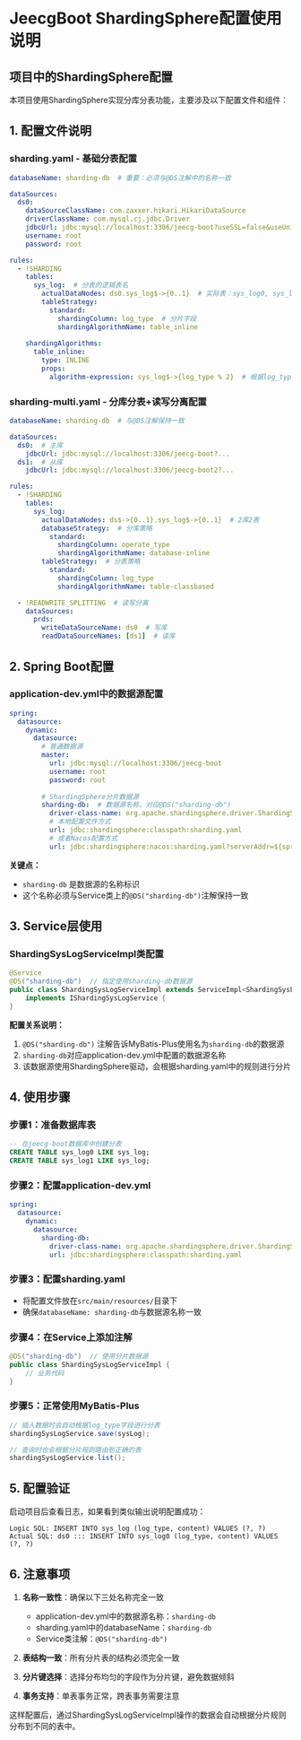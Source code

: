 # JeecgBoot ShardingSphere配置使用说明

## 项目中的ShardingSphere配置

本项目使用ShardingSphere实现分库分表功能，主要涉及以下配置文件和组件：

## 1. 配置文件说明

### sharding.yaml - 基础分表配置
```yaml
databaseName: sharding-db  # 重要：必须与@DS注解中的名称一致

dataSources:
  ds0:
    dataSourceClassName: com.zaxxer.hikari.HikariDataSource
    driverClassName: com.mysql.cj.jdbc.Driver
    jdbcUrl: jdbc:mysql://localhost:3306/jeecg-boot?useSSL=false&useUnicode=true&characterEncoding=utf-8
    username: root
    password: root

rules:
  - !SHARDING
    tables:
      sys_log:  # 分表的逻辑表名
        actualDataNodes: ds0.sys_log$->{0..1}  # 实际表：sys_log0, sys_log1
        tableStrategy:
          standard:
            shardingColumn: log_type  # 分片字段
            shardingAlgorithmName: table_inline
    
    shardingAlgorithms:
      table_inline:
        type: INLINE
        props:
          algorithm-expression: sys_log$->{log_type % 2}  # 根据log_type取模分表
```

### sharding-multi.yaml - 分库分表+读写分离配置
```yaml
databaseName: sharding-db  # 与@DS注解保持一致

dataSources:
  ds0:  # 主库
    jdbcUrl: jdbc:mysql://localhost:3306/jeecg-boot?...
  ds1:  # 从库
    jdbcUrl: jdbc:mysql://localhost:3306/jeecg-boot2?...

rules:
  - !SHARDING
    tables:
      sys_log:
        actualDataNodes: ds$->{0..1}.sys_log$->{0..1}  # 2库2表
        databaseStrategy:  # 分库策略
          standard:
            shardingColumn: operate_type
            shardingAlgorithmName: database-inline
        tableStrategy:  # 分表策略
          standard:
            shardingColumn: log_type
            shardingAlgorithmName: table-classbased

  - !READWRITE_SPLITTING  # 读写分离
    dataSources:
      prds:
        writeDataSourceName: ds0  # 写库
        readDataSourceNames: [ds1]  # 读库
```

## 2. Spring Boot配置

### application-dev.yml中的数据源配置

```yaml
spring:
  datasource:
    dynamic:
      datasource:
        # 普通数据源
        master:
          url: jdbc:mysql://localhost:3306/jeecg-boot
          username: root
          password: root
        
        # ShardingSphere分片数据源
        sharding-db:  # 数据源名称，对应@DS("sharding-db")
          driver-class-name: org.apache.shardingsphere.driver.ShardingSphereDriver
          # 本地配置文件方式
          url: jdbc:shardingsphere:classpath:sharding.yaml
          # 或者Nacos配置方式
          url: jdbc:shardingsphere:nacos:sharding.yaml?serverAddr=${spring.cloud.nacos.config.server-addr}&namespace=${spring.cloud.nacos.config.namespace}&group=${spring.cloud.nacos.config.group}
```

**关键点：**
- `sharding-db` 是数据源的名称标识
- 这个名称必须与Service类上的`@DS("sharding-db")`注解保持一致

## 3. Service层使用

### ShardingSysLogServiceImpl类配置

```java
@Service
@DS("sharding-db")  // 指定使用sharding-db数据源
public class ShardingSysLogServiceImpl extends ServiceImpl<ShardingSysLogMapper, ShardingSysLog> 
    implements IShardingSysLogService {
}
```

**配置关系说明：**
1. `@DS("sharding-db")` 注解告诉MyBatis-Plus使用名为`sharding-db`的数据源
2. `sharding-db`对应application-dev.yml中配置的数据源名称
3. 该数据源使用ShardingSphere驱动，会根据sharding.yaml中的规则进行分片

## 4. 使用步骤

### 步骤1：准备数据库表
```sql
-- 在jeecg-boot数据库中创建分表
CREATE TABLE sys_log0 LIKE sys_log;
CREATE TABLE sys_log1 LIKE sys_log;
```

### 步骤2：配置application-dev.yml
```yaml
spring:
  datasource:
    dynamic:
      datasource:
        sharding-db:
          driver-class-name: org.apache.shardingsphere.driver.ShardingSphereDriver
          url: jdbc:shardingsphere:classpath:sharding.yaml
```

### 步骤3：配置sharding.yaml
- 将配置文件放在`src/main/resources/`目录下
- 确保`databaseName: sharding-db`与数据源名称一致

### 步骤4：在Service上添加注解
```java
@DS("sharding-db")  // 使用分片数据源
public class ShardingSysLogServiceImpl {
    // 业务代码
}
```

### 步骤5：正常使用MyBatis-Plus
```java
// 插入数据时会自动根据log_type字段进行分表
shardingSysLogService.save(sysLog);

// 查询时也会根据分片规则路由到正确的表
shardingSysLogService.list();
```

## 5. 配置验证

启动项目后查看日志，如果看到类似输出说明配置成功：
```
Logic SQL: INSERT INTO sys_log (log_type, content) VALUES (?, ?)
Actual SQL: ds0 ::: INSERT INTO sys_log0 (log_type, content) VALUES (?, ?)
```

## 6. 注意事项

1. **名称一致性**：确保以下三处名称完全一致
   - application-dev.yml中的数据源名称：`sharding-db`
   - sharding.yaml中的databaseName：`sharding-db`
   - Service类注解：`@DS("sharding-db")`

2. **表结构一致**：所有分片表的结构必须完全一致

3. **分片键选择**：选择分布均匀的字段作为分片键，避免数据倾斜

4. **事务支持**：单表事务正常，跨表事务需要注意

这样配置后，通过ShardingSysLogServiceImpl操作的数据会自动根据分片规则分布到不同的表中。
